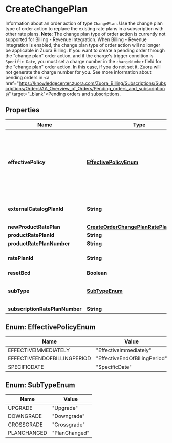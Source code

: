 

# CreateChangePlan

Information about an order action of type `ChangePlan`.   Use the change plan type of order action to replace the existing rate plans in a subscription with other rate plans.  **Note**: The change plan type of order action is currently not supported for Billing - Revenue Integration. When Billing - Revenue Integration is enabled, the change plan type of order action will no longer be applicable in Zuora Billing.  If you want to create a pending order through the \"change plan\" order action, and if the charge's trigger condition is `Specific Date`, you must set a charge number in the `chargeNumber` field for the \"change plan\" order action. In this case, if you do not set it, Zuora will not generate the charge number for you.  See more information about pending orders in <a href=\"https://knowledgecenter.zuora.com/Zuora_Billing/Subscriptions/Subscriptions/Orders/AA_Overview_of_Orders/Pending_orders_and_subscriptions\" target=\"_blank\">Pending orders and subscriptions</a>. 

## Properties

| Name | Type | Description | Notes |
|------------ | ------------- | ------------- | -------------|
|**effectivePolicy** | [**EffectivePolicyEnum**](#EffectivePolicyEnum) | The default value for the &#x60;effectivePolicy&#x60; field is as follows:   * If the rate plan change (from old to new) is an upgrade, the effective policy is &#x60;EffectiveImmediately&#x60; by default.   * If the rate plan change (from old to new) is a downgrade, the effective policy is &#x60;EffectiveEndOfBillingPeriod&#x60; by default.   * Otherwise, the effective policy is &#x60;SpecificDate&#x60; by default.  **Notes**:    * When setting this field to &#x60;EffectiveEndOfBillingPeriod&#x60;, you cannot set the &lt;a href&#x3D;\&quot;https://knowledgecenter.zuora.com/Zuora_Billing/Subscriptions/Subscriptions/W_Subscription_and_Amendment_Dates#Billing_Trigger_Dates\&quot; target&#x3D;\&quot;_blank\&quot;&gt;billing trigger dates&lt;/a&gt; for the subscription as the system will automatically set the trigger dates to the end of billing period, and you cannot set the following billing trigger date settings to &#x60;Yes&#x60;:     * &lt;a href&#x3D;\&quot;https://knowledgecenter.zuora.com/Zuora_Billing/Billing_and_Invoicing/Billing_Settings/Define_Default_Subscription_and_Order_Settings#Require_Customer_Acceptance_of_Orders.3F\&quot; target&#x3D;\&quot;_blank\&quot;&gt;Require Customer Acceptance of Orders?&lt;/a&gt;     * &lt;a href&#x3D;\&quot;https://knowledgecenter.zuora.com/Zuora_Billing/Billing_and_Invoicing/Billing_Settings/Define_Default_Subscription_and_Order_Settings#Require_Service_Activation_of_Orders.3F\&quot; target&#x3D;\&quot;_blank\&quot;&gt;Require Service Activation of Orders?&lt;/a&gt;      * When setting this field to &#x60;SpecificDate&#x60;, you must also set the contract effective date in the &#x60;triggerDates&#x60; field as follows:     * Set the &#x60;name&#x60; field as &#x60;ContractEffective&#x60;     * Specify a date for the &#x60;triggerDate&#x60; field  |  [optional] |
|**externalCatalogPlanId** | **String** | An external ID of the rate plan to be removed. You can use this field to specify an existing rate plan in your subscription. The value of the &#x60;externalCatalogPlanId&#x60; field must match one of the values that are predefined in the &#x60;externallyManagedPlanIds&#x60; field on a product rate plan. However, if there are multiple rate plans with the same &#x60;productRatePlanId&#x60; value existing in the subscription, you must use the &#x60;ratePlanId&#x60; field to remove the rate plan. The &#x60;externalCatalogPlanId&#x60; field cannot be used to distinguish multiple rate plans in this case.  **Note:** Please provide only one of &#x60;externalCatalogPlanId&#x60;, &#x60;ratePlanId&#x60; or &#x60;productRatePlanId&#x60;. If more than 1 field is provided then the request would fail.  |  [optional] |
|**newProductRatePlan** | [**CreateOrderChangePlanRatePlanOverride**](CreateOrderChangePlanRatePlanOverride.md) |  |  |
|**productRatePlanId** | **String** | ID of the product rate plan that the removed rate plan is based on.  |  [optional] |
|**productRatePlanNumber** | **String** | Number of a product rate plan for this subscription.  |  [optional] |
|**ratePlanId** | **String** | ID of the rate plan to remove. This can be the latest version or any history version of ID. Note that the removal of a rate plan through the Change Plan order action supports the function of &lt;a href&#x3D;\&quot;https://knowledgecenter.zuora.com/Zuora_Billing/Subscriptions/Subscriptions/Orders/Order_actions_tutorials/E2_Remove_rate_plan_on_subscription_before_future-dated_removals\&quot; target&#x3D;\&quot;_blank\&quot;&gt;removal before future-dated removals&lt;/a&gt;, as in a Remove Product order action.  |  [optional] |
|**resetBcd** | **Boolean** | If resetBcd is true then reset the Account BCD to the effective date; if it is false keep the original BCD.  |  [optional] |
|**subType** | [**SubTypeEnum**](#SubTypeEnum) | Use this field to choose the sub type for your change plan order action.  However, if you do not set this field, the field will be automatically generated by the system according to the following rules:  When the old and new rate plans are within the same Grading catalog group: * If the grade of new plan is greater than that of the old plan, this is an \&quot;Upgrade\&quot;. * If the grade of new plan is less than that of the old plan, this is a \&quot;Downgrade\&quot;. * If the grade of new plan equals that of the old plan, this is a \&quot;Crossgrade\&quot;.  When the old and new rate plans are not in the same Grading catalog group, or either has no group, this is \&quot;PlanChanged\&quot;.  |  [optional] |
|**subscriptionRatePlanNumber** | **String** | Number of a rate plan for this subscription.  |  [optional] |



## Enum: EffectivePolicyEnum

| Name | Value |
|---- | -----|
| EFFECTIVEIMMEDIATELY | &quot;EffectiveImmediately&quot; |
| EFFECTIVEENDOFBILLINGPERIOD | &quot;EffectiveEndOfBillingPeriod&quot; |
| SPECIFICDATE | &quot;SpecificDate&quot; |



## Enum: SubTypeEnum

| Name | Value |
|---- | -----|
| UPGRADE | &quot;Upgrade&quot; |
| DOWNGRADE | &quot;Downgrade&quot; |
| CROSSGRADE | &quot;Crossgrade&quot; |
| PLANCHANGED | &quot;PlanChanged&quot; |



